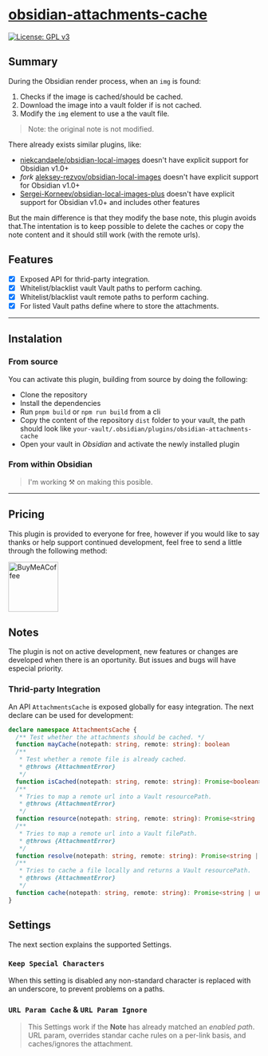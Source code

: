 # [obsidian-attachments-cache](https://github.com/luisbs/obsidian-attachments-cache)

[![License: GPL v3](https://img.shields.io/badge/License-GPL--3.0-blue.svg)](https://opensource.org/licenses/gpl-3)

## Summary

During the Obsidian render process, when an `img` is found:

1. Checks if the image is cached/should be cached.
2. Download the image into a vault folder if is not cached.
3. Modify the `img` element to use a the vault file.

> Note: the original note is not modified.

There already exists similar plugins, like:

- [niekcandaele/obsidian-local-images](https://github.com/niekcandaele/obsidian-local-images) doesn't have explicit support for Obsidian v1.0+
- _fork_ [aleksey-rezvov/obsidian-local-images](https://github.com/aleksey-rezvov/obsidian-local-images) doesn't have explicit support for Obsidian v1.0+
- [Sergei-Korneev/obsidian-local-images-plus](https://github.com/Sergei-Korneev/obsidian-local-images-plus) doesn't have explicit support for Obsidian v1.0+ and includes other features

But the main difference is that they modify the base note, this plugin avoids that.The intentation is to keep possible to delete the caches or copy the note content and it should still work (with the remote urls).

## Features

- [x] Exposed API for thrid-party integration.
- [x] Whitelist/blacklist vault Vault paths to perform caching.
- [x] Whitelist/blacklist vault remote paths to perform caching.
- [x] For listed Vault paths define where to store the attachments.

---

## Instalation

### From source

You can activate this plugin, building from source by doing the following:

- Clone the repository
- Install the dependencies
- Run `pnpm build` or `npm run build` from a cli
- Copy the content of the repository `dist` folder to your vault, the path should look like `your-vault/.obsidian/plugins/obsidian-attachments-cache`
- Open your vault in _Obsidian_ and activate the newly installed plugin

### From within Obsidian

> I'm working ⚒️ on making this posible.

<!-- From Obsidian v1.1+, you can activate this plugin within Obsidian by doing the following:

- Open Settings > Third-party plugin
- Make sure Safe mode is **off**
- Click Browse community plugins
- Search for "Attachments Cache"
- Click Install
- Once installed, close the community plugins window and activate the newly installed plugin -->

---

## Pricing

This plugin is provided to everyone for free, however if you would like to
say thanks or help support continued development, feel free to send a little
through the following method:

[<img src="https://cdn.buymeacoffee.com/buttons/v2/default-yellow.png" alt="BuyMeACoffee" width="100">](https://www.buymeacoffee.com/luisbs)

## Notes

The plugin is not on active development, new features or changes are developed when there is an oportunity. But issues and bugs will have especial priority.

### Thrid-party Integration

An API `AttachmentsCache` is exposed globally for easy integration. The next declare can be used for development:

```ts
declare namespace AttachmentsCache {
  /** Test whether the attachments should be cached. */
  function mayCache(notepath: string, remote: string): boolean
  /**
   * Test whether a remote file is already cached.
   * @throws {AttachmentError}
   */
  function isCached(notepath: string, remote: string): Promise<boolean>
  /**
   * Tries to map a remote url into a Vault resourcePath.
   * @throws {AttachmentError}
   */
  function resource(notepath: string, remote: string): Promise<string | undefined>
  /**
   * Tries to map a remote url into a Vault filePath.
   * @throws {AttachmentError}
   */
  function resolve(notepath: string, remote: string): Promise<string | undefined>
  /**
   * Tries to cache a file locally and returns a Vault resourcePath.
   * @throws {AttachmentError}
   */
  function cache(notepath: string, remote: string): Promise<string | undefined>
}
```

## Settings

The next section explains the supported Settings.

### `Keep Special Characters`

When this setting is disabled any non-standard character is replaced with an underscore, to prevent problems on a paths.

### `URL Param Cache` & `URL Param Ignore`

> This Settings work if the **Note** has already matched an _enabled path_.
URL param, overrides standar cache rules on a per-link basis, and caches/ignores the attachment.
